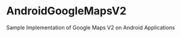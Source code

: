 AndroidGoogleMapsV2
===================

Sample Implementation of Google Maps V2 on Android Applications
